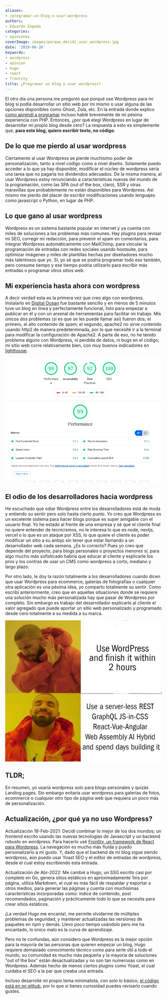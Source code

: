 ```yaml
---
aliases:
- /programar-un-blog-o-usar-wordpress
authors:
- Eduardo Zepeda
categories:
- opiniones
coverImage: images/porque_decidi_usar_wordpress.jpg
date: '2019-06-26'
keywords:
- wordpress
- opinion
- hugo
- react
- frontity
title: ¿Programar un blog o usar wordpress?
---
```


El otro día una persona me preguntó que porqué use Wordpress para mi blog si podía desarrollar un sitio web por mi mismo o usar alguna de las opciones disponibles como Ghost, Zola, etc. En la entrada donde explico [como aprendí a programar](/es/hello-world-como-aprendi-a-programar/) incluso hablé brevemente de mi pésima experiencia con PHP. Entonces, ¿por qué elegí Wordpress en lugar de desarrollar mi propio blog desde cero? La respuesta a esto es simplemente que, **para este blog, quiero escribir texto, no código**. 

## De lo que me pierdo al usar wordpress

Ciertamente al usar Wordpress se pierde muchísimo poder de personalización, tanto a nivel código como a nivel diseño. Solamente puedo acceder a lo que ya hay disponible, modificar el núcleo de wordpress sería una tarea que no pagaría los dividendos adecuados. De la misma manera, al usar Wordpress estoy renunciando a características nuevas del mundo de la programación, como las SPA (out of the box, claro), SSR y otras maravillas que probablemente no están disponibles para Wordpress. Así mismo me pierdo del placer de escribir modificaciones usando lenguajes como javascript o Python, en lugar de PHP.

## Lo que gano al usar wordpress

Wordpress es un sistema bastante popular en internet y ya cuenta con miles de soluciones a los problemas más comunes. Hay plugins para revisar mi SEO, corregir mi redacción, para prevenir el spam en comentarios, para integrar Wordpress automáticamente con MailChimp, para vincular la programación de entradas con redes sociales usando hootsuite, para optimizar imágenes y miles de plantillas hechas por diseñadores mucho más talentosos que yo. Sí, yo sé que se podría programar todo eso también, pero consume tiempo y ese tiempo podría utilizarlo para escribir más entradas o programar otros sitios web.

## Mi experiencia hasta ahora con wordpress

A decir verdad esta es la primera vez que creo algo con wordpress. Instalarlo en [Digital Ocean](/es/digital-ocean-analisis-y-mi-experiencia-como-usuario/) fue bastante sencillo y en menos de 5 minutos tuve un blog en linea y perfectamente funcional, listo para empezar a publicar en él y con un arsenal de herramientas para facilitar mi trabajo. Mis únicos dos problemas (si es que se les puede llamar así) fueron dos; el primero, el alto contenido de spam; el segundo, apache2 no sirve contenido usando http2 de manera predeterminada, por lo que necesité ir a la terminal para modificar la configuración de Apache2. A parte de eso, no he tenido problema alguno con Wordpress, ni perdida de datos, ni bugs en el código; mi sitio web corre relativamente bien, con muy buenos indicadores en [lighthouse](https://web.dev).

![Web core vitals de coffee bytes](images/web_core_vitals_de_mi_blog.png)

## El odio de los desarrolladores hacia wordpress

He escuchado que odiar Wordpress entre los desarrolladores está de moda y entiendo su sentir pero solo hasta cierto punto. Yo creo que Wordpress es un excelente sistema para hacer blogs porque es super amigable con el usuario final. Yo he estado al frente de una empresa y sé que el cliente final no quiere entender de tecnicismos, no le interesa lo que es node, nextjs, vercel o lo que es un ataque por XSS, lo que quiere el cliente es poder modificar un sitio a su antojo sin tener que estar llamando a un desarrollador web cada semana. ¿Es lo correcto? Pues yo creo que depende del proyecto, para blogs personales o proyectos menores sí, para algo mucho más sofisticado habría que educar al cliente y explicarle los pros y los contras de usar un CMS como wordpress a corto, mediano y largo plazo.

Por otro lado, le doy la razón totalmente a los desarrolladores cuando dicen que usar Wordpress para ecommerce, galerías de fotografías o cualquier otra aplicación es una pésima idea, yo comparto totalmente su sentir. Como escribí anteriormente, creo que en aquellas situaciones donde se requiere una solución mucho más personalizada hay que pasar de Wordpress por completo. Sin embargo es trabajo del desarrollador explicarle al cliente el valor agregado que puede aportar un sitio web personalizado y programado desde cero totalmente a su medida a su marca.

![Meme de wordpress del rapero](images/wordpress-meme.jpg)

## TLDR;

En resumen, yo usaría wordpress solo para blogs personales y quizás Landing pages. Sin embargo evitaría usar wordpress para galerías de fotos, ecommerce o cualquier otro tipo de página web que requiera un poco más de personalización.

## Actualización, ¿por qué ya no uso Wordpress?

Actualización 18-Feb-2021: Decidí combinar lo mejor de los dos mundos; un frontend escrito usando las nuevas tecnologías de Javascript y un backend robusto en wordpress. Para hacerlo usé [Frontity, un framework de React para Wordpress](https://frontity.org/). La navegación es mucho más fluida y puedo personalizarlo a mi gusto. Y, dado que el backend de mi blog sigue siendo wordpress, aún puedo usar Yoast SEO y el editor de entradas de wordpress, desde el cual estoy escribiendo esta entrada.

Actualización de Abr-2022: Me cambié a Hugo, un SSG escrito casi por completo en Go, genera sitios estáticos en apróximadamente 1ms por página, utiliza Markdown, el cual es más fácil de respaldar y exportar a otros medios, para generar las páginas y cuenta con muchísimas características incorporadas como: índice de contenido, post recomendados, paginación y prácticamente todo lo que se necesita para crear sitios estáticos.

¡La verdad Hugo me encanta!, me permite olvidarme de múltiples problemas de seguridad, y mantener actualizadas las versiones de paquetes en npm y demás. Llevo poco tiempo usándolo pero me ha encantado, lo único malo es la curva de aprendizaje. 

Pero no te confundas, aún considero que Wordpress es la mejor opción para la mayoría de las personas que quieren empezar un blog, Hugo requiere demasiado conocimiento técnico como para serle útil a todo el mundo, su comunidad es mucho más pequeña y la mayoría de soluciones "out of the box" están desactualizadas y no son tan numerosas como en Wordpress. Además hecho de menos ciertos plugins como Yoast, el cual cuidaba el SEO a la par que creaba una entrada.

Incluso desarrollé mi propio tema minimalista, con solo lo básico, [el código está en mi github](https://github.com/EduardoZepeda/hugo-theme-latte), por lo que si tienes curiosidad puedes revisarlo cuando gustes.